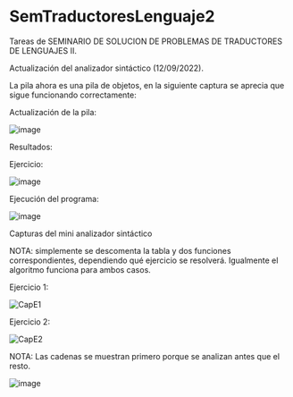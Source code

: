 # SemTraductoresLenguaje2
Tareas de SEMINARIO DE SOLUCION DE PROBLEMAS DE TRADUCTORES DE LENGUAJES II.

Actualización del analizador sintáctico (12/09/2022). 

La pila ahora es una pila de objetos, en la siguiente captura se aprecia que sigue funcionando correctamente:

Actualización de la pila:

![image](https://user-images.githubusercontent.com/111928650/189787353-c5bc14ca-20cf-43de-aa2e-628e186fbdad.png)

Resultados:


  Ejercicio: 
  
  ![image](https://user-images.githubusercontent.com/111928650/189787812-23d4f975-08ae-43a6-8547-3806ebfd101d.png)

  Ejecución del programa:
  
  ![image](https://user-images.githubusercontent.com/111928650/189787982-216e5bc3-ca78-45b7-8869-8e35358d1c39.png)


Capturas del mini analizador sintáctico

NOTA: simplemente se descomenta la tabla y dos funciones correspondientes, dependiendo qué ejercicio se resolverá. Igualmente el algoritmo funciona para ambos casos.

Ejercicio 1:

![CapE1](https://user-images.githubusercontent.com/111928650/187588633-748a351f-b341-47f9-b833-d579f702baf2.png)

Ejercicio 2: 

![CapE2](https://user-images.githubusercontent.com/111928650/187588650-e0800aee-3c4e-442e-ae10-bf232d6cd204.png)

NOTA: Las cadenas se muestran primero porque se analizan antes que el resto.

![image](https://user-images.githubusercontent.com/111928650/186288878-e1410b03-a7ff-4aa3-8e17-96c29b945b7c.png)

